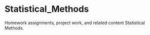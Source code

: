 # Statistical_Methods

Homework assignments, project work, and related content Statistical Methods. 
